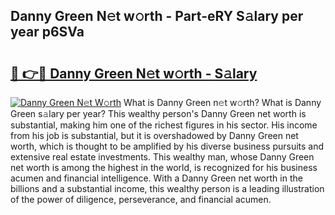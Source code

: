 ## Danny Green N𝚎t w𝚘rth - Part-eRY S𝚊lary per year p6SVa

# <h2><a href="http://gc406ey.nevu.top/?p=Danny+Green">🔗 👉🔴 Danny Green N𝚎t w𝚘rth - S𝚊lary</a></h2>

[![Danny Green N𝚎t W𝚘rth](https://i.imgur.com/Oavwk0R.jpeg)](http://gc406ey.nevu.top/?p=Danny+Green)
What is Danny Green n𝚎t w𝚘rth? What is Danny Green s𝚊lary per year?
This wealthy person's Danny Green net worth is substantial, making him one of the richest figures in his sector. His income from his job is substantial, but it is overshadowed by Danny Green net worth, which is thought to be amplified by his diverse business pursuits and extensive real estate investments. This wealthy man, whose Danny Green net worth is among the highest in the world, is recognized for his business acumen and financial intelligence. With a Danny Green net worth in the billions and a substantial income, this wealthy person is a leading illustration of the power of diligence, perseverance, and financial acumen.
